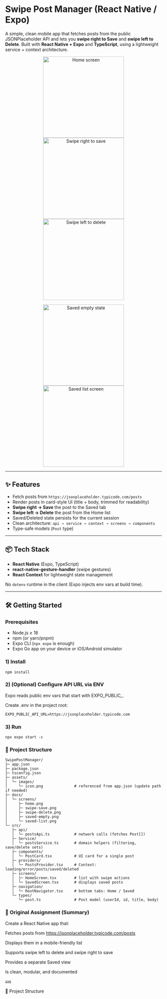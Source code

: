 # Swipe Post Manager (React Native / Expo)

A simple, clean mobile app that fetches posts from the public JSONPlaceholder API and lets you **swipe right to Save** and **swipe left to Delete**. Built with **React Native + Expo** and **TypeScript**, using a lightweight service + context architecture.

<p align="center">
  <img src="./docs/screens/home.png" width="260" alt="Home screen" />
  <img src="./docs/screens/swipe-save.png" width="260" alt="Swipe right to save" />
  <img src="./docs/screens/swipe-delete.png" width="260" alt="Swipe left to delete" />
</p>

<p align="center">
  <img src="./docs/screens/saved-empty.png" width="260" alt="Saved empty state" />
  <img src="./docs/screens/saved-list.png" width="260" alt="Saved list screen" />
</p>

---

## ✨ Features

- Fetch posts from `https://jsonplaceholder.typicode.com/posts`
- Render posts in card-style UI (title + body, trimmed for readability)
- **Swipe right → Save** the post to the Saved tab
- **Swipe left → Delete** the post from the Home list
- Saved/Deleted state persists for the current session
- Clean architecture: `api → service → context → screens → components`
- Type-safe models (`Post` type)

---

## 📦 Tech Stack

- **React Native** (Expo, TypeScript)
- **react-native-gesture-handler** (swipe gestures)
- **React Context** for lightweight state management

No `dotenv` runtime in the client (Expo injects env vars at build time).

---

## 🛠️ Getting Started

### Prerequisites

- Node.js ≥ 18
- npm (or yarn/pnpm)
- Expo CLI (`npx expo` is enough)
- Expo Go app on your device or iOS/Android simulator

### 1) Install

```
npm install
```
### 2) (Optional) Configure API URL via ENV

Expo reads public env vars that start with EXPO_PUBLIC_.

Create .env in the project root:

```
EXPO_PUBLIC_API_URL=https://jsonplaceholder.typicode.com
```
### 3) Run

```
npx expo start -c
```
### 📁 Project Structure
```
SwipePostManager/
├─ app.json
├─ package.json
├─ tsconfig.json
├─ assets/
│  └─ images/
│     └─ icon.png              # referenced from app.json (update path if needed)
├─ docs/
│  └─ screens/
│     ├─ home.png
│     ├─ swipe-save.png
│     ├─ swipe-delete.png
│     ├─ saved-empty.png
│     └─ saved-list.png
└─ src/
   ├─ api/
   │  └─ postsApi.ts           # network calls (fetches Post[])
   ├─ Service/
   │  └─ postsService.ts       # domain helpers (filtering, save/delete sets)
   ├─ components/
   │  └─ PostCard.tsx          # UI card for a single post
   ├─ providers/
   │  └─ PostsProvider.tsx     # Context: loading/error/posts/saved/deleted
   ├─ screens/
   │  ├─ HomeScreen.tsx        # list with swipe actions
   │  └─ SavedScreen.tsx       # displays saved posts
   ├─ navigation/
   │  └─ RootNavigator.tsx     # bottom tabs: Home / Saved
   └─ types/
      └─ post.ts               # Post model (userId, id, title, body)

```
### 📝 Original Assignment (Summary)
Create a React Native app that:

Fetches posts from https://jsonplaceholder.typicode.com/posts

Displays them in a mobile-friendly list

Supports swipe left to delete and swipe right to save

Provides a separate Saved view

Is clean, modular, and documented



גגs







📁 Project Structure

